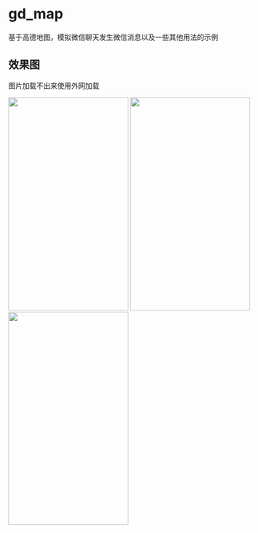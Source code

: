 # gd_map

基于高德地图，模拟微信聊天发生微信消息以及一些其他用法的示例

## 效果图
图片加载不出来使用外网加载

<div>
   <img src="https://github.com/zhou-Flutter/gd_map/blob/master/assets/demo/demo01.gif?raw=true" width="240px" height="426px"/>
    <img src="https://github.com/zhou-Flutter/gd_map/blob/master/assets/demo/demo02.gif?raw=true" width="240px" height="426px"/>
     <img src="https://github.com/zhou-Flutter/gd_map/blob/master/assets/demo/demo03.gif?raw=true" width="240px" height="426px"/>
    
</div>

